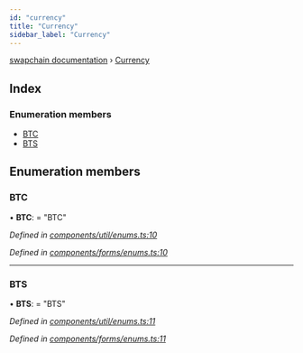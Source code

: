 ```yaml
---
id: "currency"
title: "Currency"
sidebar_label: "Currency"
---
```


[swapchain documentation](../globals.md) › [Currency](currency.md)

## Index

### Enumeration members

- [BTC](currency.md#btc)
- [BTS](currency.md#bts)

## Enumeration members

### BTC

• **BTC**: = "BTC"

_Defined in [components/util/enums.ts:10](https://github.com/chronark/swapchain/blob/c023355/src/components/util/enums.ts#L10)_

_Defined in [components/forms/enums.ts:10](https://github.com/chronark/swapchain/blob/c023355/src/components/forms/enums.ts#L10)_

---

### BTS

• **BTS**: = "BTS"

_Defined in [components/util/enums.ts:11](https://github.com/chronark/swapchain/blob/c023355/src/components/util/enums.ts#L11)_

_Defined in [components/forms/enums.ts:11](https://github.com/chronark/swapchain/blob/c023355/src/components/forms/enums.ts#L11)_
